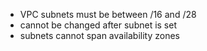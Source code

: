 - VPC subnets must be between /16 and /28
- cannot be changed after subnet is set
- subnets cannot span availability zones